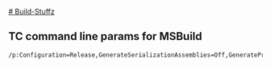 [# Build-Stuffz](https://abrehm264.github.io/Build-Stuffz/)

## TC command line params for MSBuild
```bash
/p:Configuration=Release,GenerateSerializationAssemblies=Off,GenerateProjectSpecificOutputFolder=true,OutDir="%system.teamcity.build.checkoutDir%/output",TeamBuildOutDir="%system.teamcity.build.checkoutDir%/output"
```

